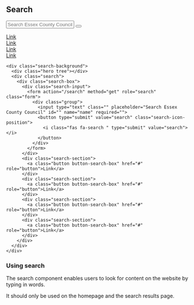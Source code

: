 ## Search

<div class="search-background">
  <div class="hero tree"></div>
  <div class="search">
    <div class="search-box">
      <div class="search-input">
        <form action="/search" method="get" role="search" class="form">
          <div class="group">
            <input type="text" class="" placeholder="Search Essex County Council" id="" name="name" required="">
            <button type="submit" value="search" class="search-icon-position">
              <i class="fas fa-search " type="submit" value="search"></i>
            </button>
          </div>
        </form>
      </div>
      <div class="search-section">
        <a class="button button-search-box" href="#" role="button">Link</a>
      </div>
      <div class="search-section">
        <a class="button button-search-box" href="#" role="button">Link</a>
      </div>
      <div class="search-section">
        <a class="button button-search-box" href="#" role="button">Link</a>
      </div>
      <div class="search-section">
        <a class="button button-search-box" href="#" role="button">Link</a>
      </div>
    </div>
  </div>
</div>

    <div class="search-background">
      <div class="hero tree"></div>
      <div class="search">
        <div class="search-box">
          <div class="search-input">
            <form action="/search" method="get" role="search" class="form">
              <div class="group">
                <input type="text" class="" placeholder="Search Essex County Council" id="" name="name" required="">
                <button type="submit" value="search" class="search-icon-position">
                  <i class="fas fa-search " type="submit" value="search"></i>
                </button>
              </div>
            </form>
          </div>
          <div class="search-section">
            <a class="button button-search-box" href="#" role="button">Link</a>
          </div>
          <div class="search-section">
            <a class="button button-search-box" href="#" role="button">Link</a>
          </div>
          <div class="search-section">
            <a class="button button-search-box" href="#" role="button">Link</a>
          </div>
          <div class="search-section">
            <a class="button button-search-box" href="#" role="button">Link</a>
          </div>
        </div>
      </div>
    </div>

### Using search

The search component enables users to look for content on the website by typing in words.

It should only be used on the homepage and the search results page.
